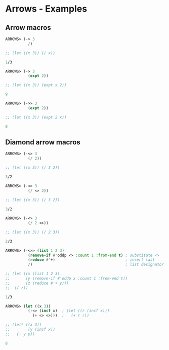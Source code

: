 # Arrows - Examples

## Arrow macros

```lisp
ARROWS> (-> 3
          /)

;; (let ((x 3)) (/ x))

1/3
```

```lisp
ARROWS> (-> 3
          (expt 2))

;; (let ((x 3)) (expt x 2))

9
```

```lisp
ARROWS> (->> 3
          (expt 2))

;; (let ((x 3)) (expt 2 x))

8
```

## Diamond arrow macros

```lisp
ARROWS> (-<> 3
          (/ 2))

;; (let ((x 3)) (/ 3 2))

3/2
```

```lisp
ARROWS> (-<> 3
          (/ <> 2))
          
;; (let ((x 3)) (/ 3 2))

3/2
```

```lisp
ARROWS> (-<> 3
          (/ 2 <>))

;; (let ((x 3)) (/ 2 3))

2/3
```

```lisp
ARROWS> (-<>> (list 1 2 3)
          (remove-if #'oddp <> :count 1 :from-end t) ; substitute <>
          (reduce #'+)                               ; insert last
          /)                                         ; list designator

;; (let ((x (list 1 2 3)
;;       (y (remove-if #'oddp x :count 1 :from-end t))
;;       (z (reduce #'+ y)))
;;  (/ z))

1/3
```

```lisp
ARROWS> (let ((x 3))
          (-<> (incf x)  ; (let ((r (incf x)))
            (+ <> <>)))  ;   (+ r r))

;; (let* ((x 3))
;;        (y (incf x))
;;   (+ y y))

8
```
